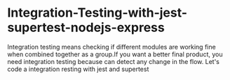 # Integration-Testing-with-jest-supertest-nodejs-express
Integration testing means checking if different modules are working fine when combined together as a group.If you want a better final product, you need integration testing because can detect any change in the flow. Let's code a integration resting with jest and supertest
